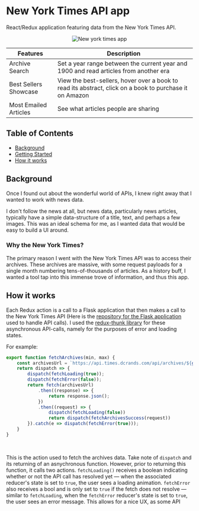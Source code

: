 # New York Times API app

React/Redux application featuring data from the New York Times API.

<div style="text-align:center;">

![New york times app](https://i.imgur.com/7SIlmAJl.jpg)
</div>

<div style="max-width: 600px; margin: 0 auto;">

|  Features               |  Description               |
|------------------------|--------------------|
|Archive Search |Set a year range between the current year and 1900 and read articles from another era
|Best Sellers Showcase |View the best-sellers, hover over a book to read its abstract, click on a book to purchase it on Amazon
|Most Emailed Articles |See what articles people are sharing
</div>

## Table of Contents
- [Background](#background)
- [Getting Started](#getStarted)
- [How it works](#how)


## Background 
Once I found out about the wonderful world of APIs, I knew right away that I wanted to work with news data.

I don't follow the news at all, but news data, particularly news articles, typically have a simple data-structure of a title, text, and perhaps a few images. This was an ideal schema for me, as I wanted data that would be easy to build a UI around.

### Why the New York Times?
The primary reason I went with the New York Times API was to access their archives. These archives are massive, with some request payloads for a single month numbering tens-of-thousands of articles. As a history buff, I wanted a tool tap into this immense trove of information, and thus this app.

## How it works

Each Redux action is a call to a Flask application that then makes a call to the New York Times API (Here is the [repository for the Flask application](https://github.com/dacrands/times-app-api) used to handle API calls). I used the [redux-thunk library](https://github.com/reduxjs/redux-thunk) for these asynchronous API-calls, namely for the purposes of error and loading states. 

For example:

```javascript
export function fetchArchives(min, max) {
    const archivesUrl = `https://api.times.dcrands.com/api/archives/${getRandomYear(min, max)}/${getRandomMonth()}`;
    return dispatch => {
        dispatch(fetchLoading(true));        
        dispatch(fetchError(false));        
        return fetch(archivesUrl)
            .then((response) => {                
                return response.json();
            })
            .then((request) => {
                dispatch(fetchLoading(false))
                return dispatch(fetchArchivesSuccess(request))            
        }).catch(e => dispatch(fetchError(true)));
    }    
}
```

<br />

This is the action used to fetch the archives data. Take note of `dispatch` and its returning of an asnychronous function. However, prior to returning this function, it calls two actions. `fetchLoading()` receives a boolean indicating whether or not the API call has resolved yet &mdash; when the associated reducer's state is set to `true`, the user sees a loading animation. `fetchError` also receives a bool and is only set to `true` if the fetch does not resolve &mdash; similar to `fetchLoading`, when the `fetchError` reducer's state is set to `true`, the user sees an error message. This allows for a nice UX, as some API

